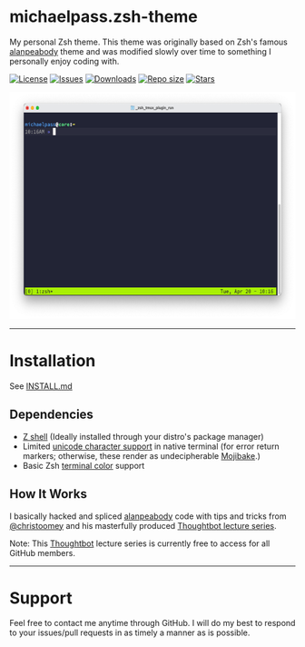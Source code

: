 # michaelpass.zsh-theme
My personal Zsh theme. This theme was originally based on Zsh's famous [alanpeabody](https://github.com/ohmyzsh/ohmyzsh/blob/master/themes/alanpeabody.zsh-theme) theme and was modified slowly over time to something I personally enjoy coding with.

[![License](https://img.shields.io/github/license/michaelpass/michaelpass.zsh-theme?style=plastic)](https://www.gnu.org/licenses/gpl-3.0.en.html)
[![Issues](https://img.shields.io/github/issues/michaelpass/michaelpass.zsh-theme?style=plastic)](https://github.com/michaelpass/michaelpass.zsh-theme/issues)
[![Downloads](https://img.shields.io/github/downloads/michaelpass/michaelpass.zsh-theme/latest/total?style=plastic)](https://github.com/michaelpass/michaelpass.zsh-theme)
[![Repo size](https://img.shields.io/github/repo-size/michaelpass/michaelpass.zsh-theme?style=plastic)](https://github.com/michaelpass/michaelpass.zsh-theme)
[![Stars](https://img.shields.io/github/stars/michaelpass/michaelpass.zsh-theme?style=plastic)](https://github.com/michaelpass/michaelpass.zsh-theme)

<center><img src="https://github.com/michaelpass/michaelpass.zsh-theme/blob/main/Pictures/ZSH%20and%20tmux.png?raw=true" width="626" height="400"></img></center>

---

# Installation
See [INSTALL.md](https://github.com/michaelpass/michaelpass.zsh-theme/blob/main/INSTALL.md)


## Dependencies
- [Z shell](https://www.zsh.org/) (Ideally installed through your distro's package manager)
- Limited [unicode character support](https://stackoverflow.com/questions/60758736/how-to-add-unicode-characters-to-zsh-prompt) in native terminal (for error return markers; otherwise, these render as undecipherable [Mojibake](https://en.wikipedia.org/wiki/Mojibake).)
- Basic Zsh [terminal color](https://unix.stackexchange.com/questions/148/colorizing-your-terminal-and-shell-environment) support


## How It Works
I basically hacked and spliced [alanpeabody](https://github.com/ohmyzsh/ohmyzsh/blob/master/themes/alanpeabody.zsh-theme) code with tips and tricks from [@christoomey](https://github.com/christoomey) and his masterfully produced [Thoughtbot lecture series](https://thoughtbot.com/upcase/mastering-git).


Note: This [Thoughtbot](https://thoughtbot.com) lecture series is currently free to access for all GitHub members.

---

# Support
Feel free to contact me anytime through GitHub. I will do my best to respond to your issues/pull requests in as timely a manner as is possible.
